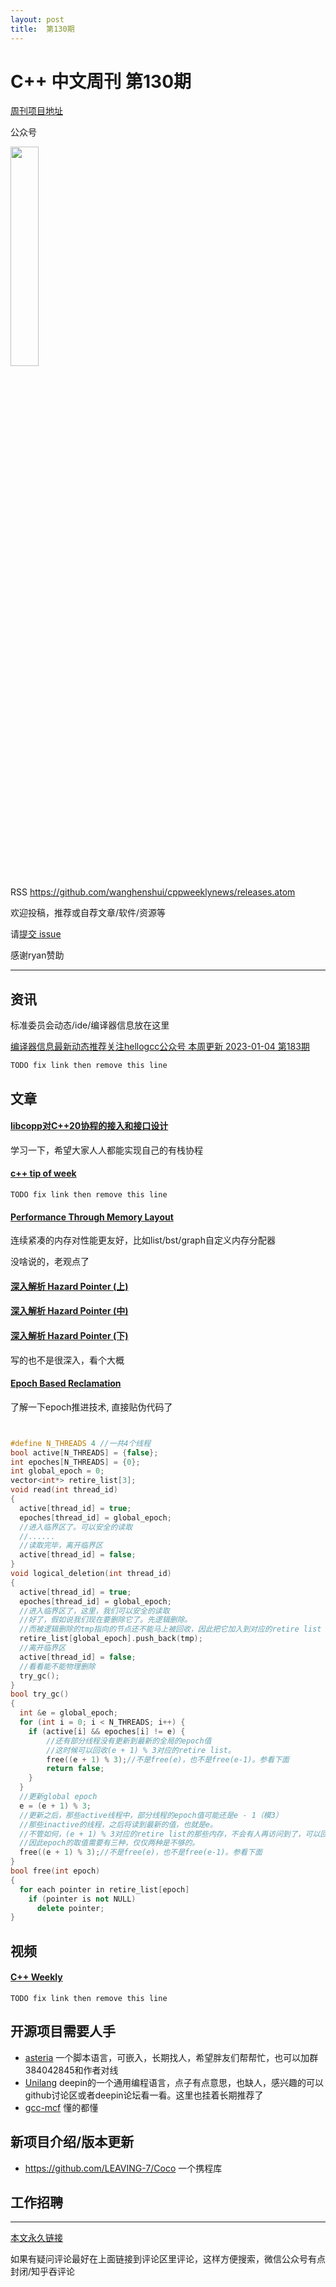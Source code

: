 ```yaml
---
layout: post
title:  第130期
---
```

# C++ 中文周刊 第130期


[周刊项目地址](https://github.com/wanghenshui/cppweeklynews)

公众号

<img src="https://wanghenshui.github.io/cppweeklynews/assets/code.png" alt=""  width="30%">



RSS https://github.com/wanghenshui/cppweeklynews/releases.atom

欢迎投稿，推荐或自荐文章/软件/资源等

请[提交 issue](https://github.com/wanghenshui/cppweeklynews/issues)

感谢ryan赞助


---

## 资讯

标准委员会动态/ide/编译器信息放在这里

[编译器信息最新动态推荐关注hellogcc公众号 本周更新 2023-01-04 第183期](https://github.com/hellogcc/osdt-weekly/blob/master/weekly-2023/2023-01-04.md)

`TODO fix link then remove this line`

## 文章

#### [libcopp对C++20协程的接入和接口设计](https://owent.net/2022/2206.html)

学习一下，希望大家人人都能实现自己的有栈协程

#### [c++ tip of week ](https://github.com/tip-of-the-week/cpp)

`TODO fix link then remove this line`

#### [Performance Through Memory Layout](https://johnnysswlab.com/performance-through-memory-layout/)

连续紧凑的内存对性能更友好，比如list/bst/graph自定义内存分配器

没啥说的，老观点了

####  [深入解析 Hazard Pointer (上)](https://www.yebangyu.org/2023/08/%E6%B7%B1%E5%85%A5%E8%A7%A3%E6%9E%90-hazard-pointer-%E4%B8%8A/)
####  [深入解析 Hazard Pointer (中)](https://www.yebangyu.org/2023/08/%E6%B7%B1%E5%85%A5%E8%A7%A3%E6%9E%90-hazard-pointer-%E4%B8%AD/)
####  [深入解析 Hazard Pointer (下)](https://www.yebangyu.org/2023/08/%E6%B7%B1%E5%85%A5%E8%A7%A3%E6%9E%90-hazard-pointer-%E4%B8%8B/)

写的也不是很深入，看个大概


#### [Epoch Based Reclamation](https://www.yebangyu.org/2023/07/epoch-based-reclamation/)

了解一下epoch推进技术, 直接贴伪代码了

```cpp


#define N_THREADS 4 //一共4个线程
bool active[N_THREADS] = {false};
int epoches[N_THREADS] = {0};
int global_epoch = 0;
vector<int*> retire_list[3];
void read(int thread_id)
{
  active[thread_id] = true;
  epoches[thread_id] = global_epoch;
  //进入临界区了。可以安全的读取
  //...... 
  //读取完毕，离开临界区
  active[thread_id] = false;
}
void logical_deletion(int thread_id)
{
  active[thread_id] = true;
  epoches[thread_id] = global_epoch;
  //进入临界区了，这里，我们可以安全的读取
  //好了，假如说我们现在要删除它了。先逻辑删除。
  //而被逻辑删除的tmp指向的节点还不能马上被回收，因此把它加入到对应的retire list
  retire_list[global_epoch].push_back(tmp);
  //离开临界区
  active[thread_id] = false;
  //看看能不能物理删除
  try_gc();
}
bool try_gc()
{
  int &e = global_epoch;
  for (int i = 0; i < N_THREADS; i++) {
    if (active[i] && epoches[i] != e) {
        //还有部分线程没有更新到最新的全局的epoch值
        //这时候可以回收(e + 1) % 3对应的retire list。
        free((e + 1) % 3);//不是free(e)，也不是free(e-1)。参看下面
        return false;
    }
  }
  //更新global epoch
  e = (e + 1) % 3;
  //更新之后，那些active线程中，部分线程的epoch值可能还是e - 1（模3）
  //那些inactive的线程，之后将读到最新的值，也就是e。
  //不管如何，(e + 1) % 3对应的retire list的那些内存，不会有人再访问到了，可以回收它们了
  //因此epoch的取值需要有三种，仅仅两种是不够的。
  free((e + 1) % 3);//不是free(e)，也不是free(e-1)。参看下面
}
bool free(int epoch)
{
  for each pointer in retire_list[epoch]
    if (pointer is not NULL)
      delete pointer;
}

```

## 视频

#### [C++ Weekly ](https://www.youtube.com/channel/UCxHAlbZQNFU2LgEtiqd2Maw)

`TODO fix link then remove this line`

## 开源项目需要人手

- [asteria](https://github.com/lhmouse/asteria) 一个脚本语言，可嵌入，长期找人，希望胖友们帮帮忙，也可以加群384042845和作者对线
- [Unilang](https://github.com/linuxdeepin/unilang) deepin的一个通用编程语言，点子有点意思，也缺人，感兴趣的可以github讨论区或者deepin论坛看一看。这里也挂着长期推荐了
- [gcc-mcf](https://gcc-mcf.lhmouse.com/) 懂的都懂


## 新项目介绍/版本更新

- https://github.com/LEAVING-7/Coco 一个携程库

## 工作招聘

---



[本文永久链接](https://wanghenshui.github.io/cppweeklynews/posts/130.html)

如果有疑问评论最好在上面链接到评论区里评论，这样方便搜索，微信公众号有点封闭/知乎吞评论
